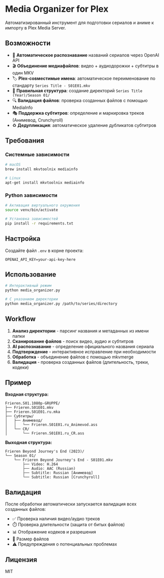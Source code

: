 # Media Organizer for Plex

Автоматизированный инструмент для подготовки сериалов и аниме к импорту в Plex Media Server.

## Возможности

- 📂 **Автоматическое распознавание** названий сериалов через OpenAI API
- 🎬 **Объединение медиафайлов**: видео + аудиодорожки + субтитры в один MKV
- 🏷️ **Plex-совместимые имена**: автоматическое переименование по стандарту `Series Title - S01E01.mkv`
- 📁 **Правильная структура**: создание директорий `Series Title (Year)/Season 01/`
- 🔍 **Валидация файлов**: проверка созданных файлов с помощью MediaInfo
- 🎭 **Поддержка субтитров**: определение и маркировка треков (Анимевод, Crunchyroll)
- ♻️ **Дедупликация**: автоматическое удаление дубликатов субтитров

## Требования

### Системные зависимости

```bash
# macOS
brew install mkvtoolnix mediainfo

# Linux
apt-get install mkvtoolnix mediainfo
```

### Python зависимости

```bash
# Активация виртуального окружения
source venv/bin/activate

# Установка зависимостей
pip install -r requirements.txt
```

## Настройка

Создайте файл `.env` в корне проекта:

```env
OPENAI_API_KEY=your-api-key-here
```

## Использование

```bash
# Интерактивный режим
python media_organizer.py

# С указанием директории
python media_organizer.py /path/to/series/directory
```

## Workflow

1. **Анализ директории** - парсинг названия и метаданных из имени папки
2. **Сканирование файлов** - поиск видео, аудио и субтитров
3. **AI распознавание** - определение официального названия сериала
4. **Подтверждение** - интерактивное исправление при необходимости
5. **Обработка** - объединение файлов с помощью mkvmerge
6. **Валидация** - проверка созданных файлов (длительность, треки, кодеки)

## Пример

**Входная структура:**
```
Frieren.S01.1080p-GRUPPE/
├── Frieren.S01E01.mkv
├── Frieren.S01E01.ru.mka
├── Субтитры/
│   ├── Анимевод/
│   │   └── Frieren.S01E01.ru_Animevod.ass
│   └── CR/
│       └── Frieren.S01E01.ru_CR.ass
```

**Выходная структура:**
```
Frieren Beyond Journey's End (2023)/
└── Season 01/
    └── Frieren Beyond Journey's End - S01E01.mkv
        ├── Video: H.264
        ├── Audio: AAC (Russian)
        ├── Subtitle: Russian [Анимевод]
        └── Subtitle: Russian [Crunchyroll]
```

## Валидация

После обработки автоматически запускается валидация всех созданных файлов:

- ✅ Проверка наличия видео/аудио треков
- ⏱️ Проверка длительности (защита от битых файлов)
- 📊 Отображение кодеков и разрешения
- 💾 Размер файлов
- ⚠️ Предупреждения о потенциальных проблемах

## Лицензия

MIT

